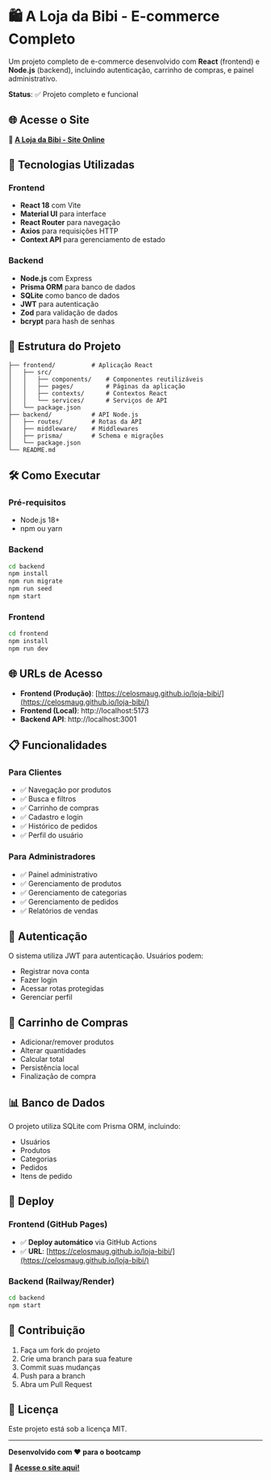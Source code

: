 # 🛍️ A Loja da Bibi - E-commerce Completo

Um projeto completo de e-commerce desenvolvido com **React** (frontend) e **Node.js** (backend), incluindo autenticação, carrinho de compras, e painel administrativo.

**Status**: ✅ Projeto completo e funcional

## 🌐 **Acesse o Site**

**🎯 [A Loja da Bibi - Site Online](https://celosmaug.github.io/loja-bibi/)**

## 🚀 Tecnologias Utilizadas

### Frontend
- **React 18** com Vite
- **Material UI** para interface
- **React Router** para navegação
- **Axios** para requisições HTTP
- **Context API** para gerenciamento de estado

### Backend
- **Node.js** com Express
- **Prisma ORM** para banco de dados
- **SQLite** como banco de dados
- **JWT** para autenticação
- **Zod** para validação de dados
- **bcrypt** para hash de senhas

## 📁 Estrutura do Projeto

```
├── frontend/          # Aplicação React
│   ├── src/
│   │   ├── components/    # Componentes reutilizáveis
│   │   ├── pages/         # Páginas da aplicação
│   │   ├── contexts/      # Contextos React
│   │   └── services/      # Serviços de API
│   └── package.json
├── backend/           # API Node.js
│   ├── routes/        # Rotas da API
│   ├── middleware/    # Middlewares
│   ├── prisma/        # Schema e migrações
│   └── package.json
└── README.md
```

## 🛠️ Como Executar

### Pré-requisitos
- Node.js 18+
- npm ou yarn

### Backend
```bash
cd backend
npm install
npm run migrate
npm run seed
npm start
```

### Frontend
```bash
cd frontend
npm install
npm run dev
```

## 🌐 URLs de Acesso

- **Frontend (Produção)**: [https://celosmaug.github.io/loja-bibi/](https://celosmaug.github.io/loja-bibi/)
- **Frontend (Local)**: http://localhost:5173
- **Backend API**: http://localhost:3001

## 📋 Funcionalidades

### Para Clientes
- ✅ Navegação por produtos
- ✅ Busca e filtros
- ✅ Carrinho de compras
- ✅ Cadastro e login
- ✅ Histórico de pedidos
- ✅ Perfil do usuário

### Para Administradores
- ✅ Painel administrativo
- ✅ Gerenciamento de produtos
- ✅ Gerenciamento de categorias
- ✅ Gerenciamento de pedidos
- ✅ Relatórios de vendas

## 🔐 Autenticação

O sistema utiliza JWT para autenticação. Usuários podem:
- Registrar nova conta
- Fazer login
- Acessar rotas protegidas
- Gerenciar perfil

## 🛒 Carrinho de Compras

- Adicionar/remover produtos
- Alterar quantidades
- Calcular total
- Persistência local
- Finalização de compra

## 📊 Banco de Dados

O projeto utiliza SQLite com Prisma ORM, incluindo:
- Usuários
- Produtos
- Categorias
- Pedidos
- Itens de pedido

## 🚀 Deploy

### Frontend (GitHub Pages)
- ✅ **Deploy automático** via GitHub Actions
- ✅ **URL**: [https://celosmaug.github.io/loja-bibi/](https://celosmaug.github.io/loja-bibi/)

### Backend (Railway/Render)
```bash
cd backend
npm start
```

## 👥 Contribuição

1. Faça um fork do projeto
2. Crie uma branch para sua feature
3. Commit suas mudanças
4. Push para a branch
5. Abra um Pull Request

## 📝 Licença

Este projeto está sob a licença MIT.

---

**Desenvolvido com ❤️ para o bootcamp**

**🔗 [Acesse o site aqui!](https://celosmaug.github.io/loja-bibi/)** 